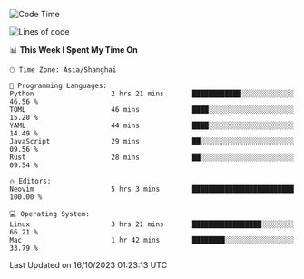 <!--START_SECTION:waka-->
![Code Time](http://img.shields.io/badge/Code%20Time-1%2C634%20hrs%2016%20mins-blue)

![Lines of code](https://img.shields.io/badge/From%20Hello%20World%20I%27ve%20Written-287.8%20thousand%20lines%20of%20code-blue)

📊 **This Week I Spent My Time On** 

```text
🕑︎ Time Zone: Asia/Shanghai

💬 Programming Languages: 
Python                   2 hrs 21 mins       ████████████░░░░░░░░░░░░░   46.56 % 
TOML                     46 mins             ████░░░░░░░░░░░░░░░░░░░░░   15.20 % 
YAML                     44 mins             ████░░░░░░░░░░░░░░░░░░░░░   14.49 % 
JavaScript               29 mins             ██░░░░░░░░░░░░░░░░░░░░░░░   09.56 % 
Rust                     28 mins             ██░░░░░░░░░░░░░░░░░░░░░░░   09.54 % 

🔥 Editors: 
Neovim                   5 hrs 3 mins        █████████████████████████   100.00 % 

💻 Operating System: 
Linux                    3 hrs 21 mins       █████████████████░░░░░░░░   66.21 % 
Mac                      1 hr 42 mins        ████████░░░░░░░░░░░░░░░░░   33.79 % 
```


 Last Updated on 16/10/2023 01:23:13 UTC
<!--END_SECTION:waka-->
